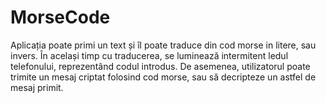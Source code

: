 # MorseCode
Aplicația poate primi un text și îl poate traduce din cod morse in litere, sau invers. În același timp cu traducerea, se luminează intermitent ledul telefonului, reprezentând codul introdus. De asemenea, utilizatorul poate trimite un mesaj criptat folosind cod morse, sau să decripteze un astfel de mesaj primit.
